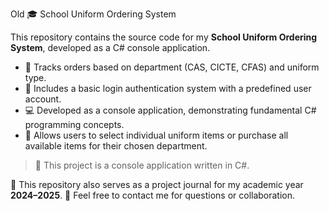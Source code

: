 Old 🎓 School Uniform Ordering System

This repository contains the source code for my **School Uniform Ordering System**, developed as a C# console application.

- 📁 Tracks orders based on department (CAS, CICTE, CFAS) and uniform type.
- 🔐 Includes a basic login authentication system with a predefined user account.
- 💻 Developed as a console application, demonstrating fundamental C# programming concepts.
- 🛒 Allows users to select individual uniform items or purchase all available items for their chosen department.

> 🚀 This project is a console application written in C#.

📘 This repository also serves as a project journal for my academic year **2024–2025**.
📩 Feel free to contact me for questions or collaboration.
